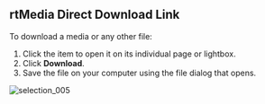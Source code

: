 ## rtMedia Direct Download Link

To download a media or any other file:


1. Click the item to open it on its individual page or lightbox.
2. Click **Download**.
3. Save the file on your computer using the file dialog that opens.

  ![selection_005](https://cloud.githubusercontent.com/assets/1140051/7610802/6e451bc2-f99d-11e4-8f0c-79e8722d0525.png)
